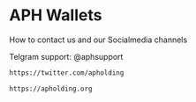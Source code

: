 # APH Wallets

How to contact us and our Socialmedia channels

Telgram support: @aphsupport
```bash
https://twitter.com/apholding
```
```bash
https://apholding.org
```
